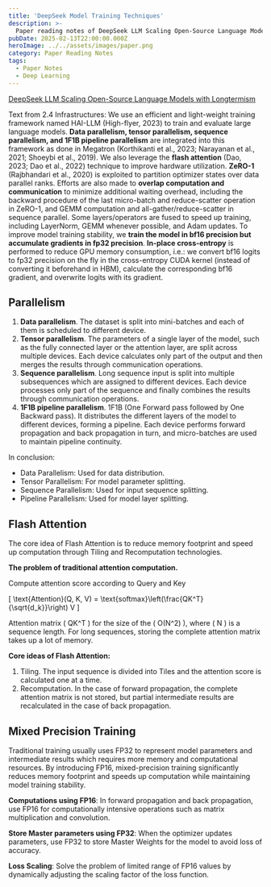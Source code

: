 ```yaml
---
title: 'DeepSeek Model Training Techniques'
description: >-
  Paper reading notes of DeepSeek LLM Scaling Open-Source Language Models with Longtermism. Focus on acceleration techniques in system level.
pubDate: 2025-02-13T22:00:00.000Z
heroImage: ../../assets/images/paper.png
category: Paper Reading Notes
tags:
  - Paper Notes
  - Deep Learning
---
```


[DeepSeek LLM Scaling Open-Source Language Models with Longtermism](https://arxiv.org/pdf/2401.02954)

Text from 2.4 Infrastructures:
We use an efficient and light-weight training framework named HAI-LLM (High-flyer, 2023) to train and evaluate large language models. **Data parallelism, tensor parallelism, sequence parallelism, and 1F1B pipeline parallelism** are integrated into this framework as done in Megatron (Korthikanti et al., 2023; Narayanan et al., 2021; Shoeybi et al., 2019). We also leverage the **flash attention** (Dao, 2023; Dao et al., 2022) technique to improve hardware utilization. **ZeRO-1** (Rajbhandari et al., 2020) is exploited to partition optimizer states over data parallel ranks. Efforts are also made to **overlap computation and communication** to minimize additional waiting overhead, including the backward procedure of the last micro-batch and reduce-scatter operation in ZeRO-1, and GEMM computation and all-gather/reduce-scatter in sequence parallel. Some layers/operators are fused to speed up training, including LayerNorm, GEMM whenever possible, and Adam updates. To improve model training stability, we **train the model in bf16 precision but accumulate gradients in fp32 precision**. **In-place cross-entropy** is performed to reduce GPU memory consumption, i.e.: we convert bf16 logits to fp32 precision on the fly in the cross-entropy CUDA kernel (instead of converting it beforehand in HBM), calculate the corresponding bf16 gradient, and overwrite logits with its gradient.

## Parallelism

1. **Data parallelism**. The dataset is split into mini-batches and each of them is scheduled to different device.
2. **Tensor parallelism**. The parameters of a single layer of the model, such as the fully connected layer or the attention layer, are split across multiple devices. Each device calculates only part of the output and then merges the results through communication operations.
3. **Sequence parallelism**. Long sequence input is split into multiple subsequences which are assigned to different devices. Each device processes only part of the sequence and finally combines the results through communication operations.
4. **1F1B pipeline parallelism**. 1F1B (One Forward pass followed by One Backward pass). It distributes the different layers of the model to different devices, forming a pipeline. Each device performs forward propagation and back propagation in turn, and micro-batches are used to maintain pipeline continuity.

In conclusion:

- Data Parallelism: Used for data distribution.
- Tensor Parallelism: For model parameter splitting.
- Sequence Parallelism: Used for input sequence splitting.
- Pipeline Parallelism: Used for model layer splitting.

## Flash Attention

The core idea of Flash Attention is to reduce memory footprint and speed up computation through Tiling and Recomputation technologies.

**The problem of traditional attention computation.**

Compute attention score according to Query and Key

\[
\text{Attention}(Q, K, V) = \text{softmax}\left(\frac{QK^T}{\sqrt{d_k}}\right) V
\]

Attention matrix \( QK^T \) for the size of the \( O(N^2) \), where \( N \) is a sequence length. For long sequences, storing the complete attention matrix takes up a lot of memory.

**Core ideas of Flash Attention:**

1. Tiling. The input sequence is divided into Tiles and the attention score is calculated one at a time.
2. Recomputation. In the case of forward propagation, the complete attention matrix is not stored, but partial intermediate results are recalculated in the case of back propagation.

## Mixed Precision Training

Traditional training usually uses FP32 to represent model parameters and intermediate results which requires more memory and computational resources. By introducing FP16, mixed-precision training significantly reduces memory footprint and speeds up computation while maintaining model training stability.

**Computations using FP16**: In forward propagation and back propagation, use FP16 for computationally intensive operations such as matrix multiplication and convolution.

**Store Master parameters using FP32**: When the optimizer updates parameters, use FP32 to store Master Weights for the model to avoid loss of accuracy.

**Loss Scaling**: Solve the problem of limited range of FP16 values by dynamically adjusting the scaling factor of the loss function.
